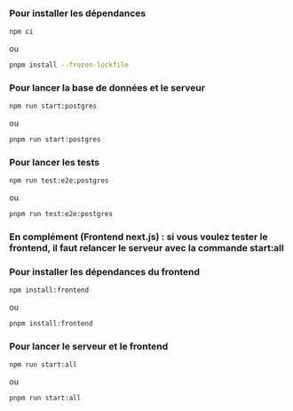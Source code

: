 
### Pour installer les dépendances
```bash
npm ci
```
ou
```bash
pnpm install --frozen-lockfile
```

### Pour lancer la base de données et le serveur
```bash
npm run start:postgres
```
ou
```bash
pnpm run start:postgres
```

### Pour lancer les tests
```bash
npm run test:e2e:postgres
```
ou
```bash
pnpm run test:e2e:postgres
```

### En complément (Frontend next.js) : si vous voulez tester le frontend, il faut relancer le serveur avec la commande start:all

### Pour installer les dépendances du frontend
```bash
npm install:frontend
```
ou
```bash
pnpm install:frontend
```

### Pour lancer le serveur et le frontend
```bash
npm run start:all
```
ou
```bash
pnpm run start:all
```






